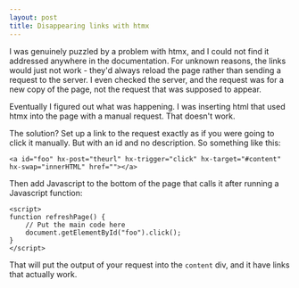 ```yaml
---
layout: post
title: Disappearing links with htmx
---
```

I was genuinely puzzled by a problem with htmx, and I could not find it addressed anywhere in the documentation. For unknown reasons, the links would just not work - they'd always reload the page rather than sending a request to the server. I even checked the server, and the request was for a new copy of the page, not the request that was supposed to appear.

Eventually I figured out what was happening. I was inserting html that used htmx into the page with a manual request. That doesn't work.

The solution? Set up a link to the request exactly as if you were going to click it manually. But with an id and no description. So something like this:

```
<a id="foo" hx-post="theurl" hx-trigger="click" hx-target="#content" hx-swap="innerHTML" href=""></a>
```

Then add Javascript to the bottom of the page that calls it after running a Javascript function:

```
<script>
function refreshPage() {
    // Put the main code here
    document.getElementById("foo").click();
}
</script>
```

That will put the output of your request into the `content` div, and it have links that actually work.